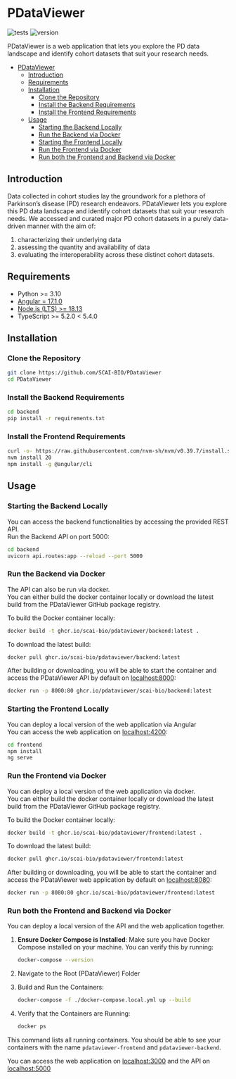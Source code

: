 # PDataViewer
![tests](https://github.com/SCAI-BIO/PDataViewer/actions/workflows/test.yml/badge.svg) ![version](https://img.shields.io/github/v/release/SCAI-BIO/PDataViewer)

PDataViewer is a web application that lets you explore the PD data landscape and identify cohort datasets that suit your research needs.

- [PDataViewer](#pdataviewer)
  - [Introduction](#introduction)
  - [Requirements](#requirements)
  - [Installation](#installation)
    - [Clone the Repository](#clone-the-repository)
    - [Install the Backend Requirements](#install-the-backend-requirements)
    - [Install the Frontend Requirements](#install-the-frontend-requirements)
  - [Usage](#usage)
    - [Starting the Backend Locally](#starting-the-backend-locally)
    - [Run the Backend via Docker](#run-the-backend-via-docker)
    - [Starting the Frontend Locally](#starting-the-frontend-locally)
    - [Run the Frontend via Docker](#run-the-frontend-via-docker)
    - [Run both the Frontend and Backend via Docker](#run-both-the-frontend-and-backend-via-docker)


## Introduction
Data collected in cohort studies lay the groundwork for a plethora of Parkinson’s disease (PD) research endeavors. PDataViewer lets you explore this PD data landscape and identify cohort datasets that suit your research needs. We accessed and curated major PD cohort datasets in a purely data-driven manner with the aim of:

1) characterizing their underlying data
2) assessing the quantity and availability of data
3) evaluating the interoperability across these distinct cohort datasets. 

## Requirements
- Python >= 3.10
- [Angular = 17.1.0](https://angular.io/guide/setup-local)
- [Node.js (LTS) >= 18.13](https://nodejs.org/en/download/package-manager)
- TypeScript >= 5.2.0 < 5.4.0

## Installation
### Clone the Repository

```bash
git clone https://github.com/SCAI-BIO/PDataViewer
cd PDataViewer
```

### Install the Backend Requirements

```bash
cd backend
pip install -r requirements.txt
```

### Install the Frontend Requirements

```bash
curl -o- https://raw.githubusercontent.com/nvm-sh/nvm/v0.39.7/install.sh | bash
nvm install 20
npm install -g @angular/cli
```

## Usage

### Starting the Backend Locally
You can access the backend functionalities by accessing the provided REST API. <br>
Run the Backend API on port 5000:

```bash
cd backend
uvicorn api.routes:app --reload --port 5000
```

### Run the Backend via Docker
The API can also be run via docker. <br>
You can either build the docker container locally or download the latest build from the PDataViewer GitHub package registry. <br>

To build the Docker container locally:

```bash
docker build -t ghcr.io/scai-bio/pdataviewer/backend:latest .
```

To download the latest build:

```bash
docker pull ghcr.io/scai-bio/pdataviewer/backend:latest
```

After building or downloading, you will be able to start the container and access the PDataViewer API by default on [localhost:8000](http://localhost:8000):

```bash
docker run -p 8000:80 ghcr.io/pdataviewer/scai-bio/backend:latest
```

### Starting the Frontend Locally
You can deploy a local version of the web application via Angular <br>
You can access the web application on [localhost:4200](http://localhost:4200):

```bash
cd frontend
npm install
ng serve
```

### Run the Frontend via Docker
You can deploy a local version of the web application via docker. <br>
You can either build the docker container locally or download the latest build from the PDataViewer GitHub package registry.

To build the Docker container locally:

```bash
docker build -t ghcr.io/scai-bio/pdataviewer/frontend:latest .
```

To download the latest build:

```bash
docker pull ghcr.io/scai-bio/pdataviewer/frontend:latest
```

After building or downloading, you will be able to start the container and access the PDataViewer web application by default on [localhost:8080](http://localhost:8080):

```bash
docker run -p 8080:80 ghcr.io/scai-bio/pdataviewer/frontend:latest
```

### Run both the Frontend and Backend via Docker
You can deploy a local version of the API and the web application together.

1. **Ensure Docker Compose is Installed**:
   Make sure you have Docker Compose installed on your machine. You can verify this by running:

   ```bash
   docker-compose --version
   ```

2. Navigate to the Root (PDataViewer) Folder
3. Build and Run the Containers:
  
   ```bash
   docker-compose -f ./docker-compose.local.yml up --build
   ```

4. Verify that the Containers are Running:
   
   ```bash
   docker ps
   ```

  This command lists all running containers. You should be able to see your containers with the name `pdataviewer-frontend` and `pdataviewer-backend`. <br>
  
  You can access the web application on [localhost:3000](http://localhost:3000) and the API on [localhost:5000](http://localhost:5000)